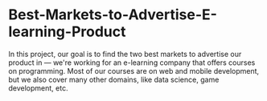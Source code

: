 # Best-Markets-to-Advertise-E-learning-Product
In this project, our goal is to find the two best markets to advertise our product in — we're working for an e-learning company that offers courses on programming. Most of our courses are on web and mobile development, but we also cover many other domains, like data science, game development, etc.
